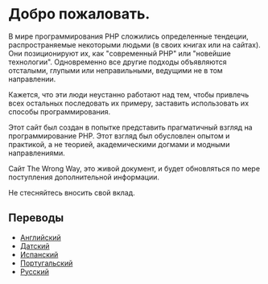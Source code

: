 # Добро пожаловать. #

В мире программирования PHP сложились определенные тендеции, распространяемые некоторыми людьми (в своих книгах или на сайтах). Они позиционируют их, как "современный PHP" или "новейшие технологии". Одновременно все другие подходы объявляются отсталыми, глупыми или неправильными, ведущими не в том направлении.

Кажется, что эти люди неустанно работают над тем, чтобы привлечь всех остальных последовать их примеру, заставить использовать их способы программирования.

Этот сайт был создан в попытке представить прагматичный взгляд на программирование PHP. Этот взгляд был обусловлен опытом и практикой, а не теорией, академическими догмами и модными направлениями.

Сайт The Wrong Way, это живой документ, и будет обновляться по мере поступления дополнительной информации.

Не стесняйтесь вносить свой вклад.

## Переводы ##

* [Английский](http://www.phpthewrongway.com/)
* [Датский](http://www.phpthewrongway.com/da/)
* [Испанский](http://www.phpthewrongway.com/es/)
* [Португальский](http://www.phpthewrongway.com/pt_br/)
* [Русский](http://www.phpthewrongway.com/ru)

